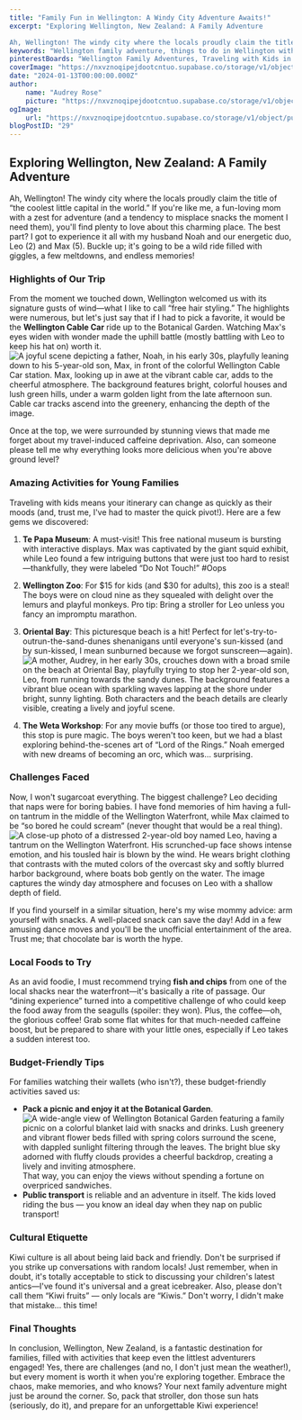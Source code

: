 ```yaml
---
title: "Family Fun in Wellington: A Windy City Adventure Awaits!"
excerpt: "Exploring Wellington, New Zealand: A Family Adventure 

Ah, Wellington! The windy city where the locals proudly claim the title of “the coolest little capital in the world."
keywords: "Wellington family adventure, things to do in Wellington with kids, Wellington attractions for families, traveling to Wellington New Zealand, best family activities in Wellington, Wellington Cable Car experience, Te Papa Museum for kids, Wellington Zoo family friendly, Oriental Bay beach activities, Weta Workshop for families, Wellington local foods to try, budget-friendly family activities Wellington, tips for visiting Wellington with toddlers, cultural etiquette in New Zealand, where to eat in Wellington with kids, family travel tips Wellington, exploring Wellington with young children, Wellington travel guide for families, fun places for kids in Wellington"
pinterestBoards: "Wellington Family Adventures, Traveling with Kids in New Zealand, Family Travel Tips, Exploring New Destinations"
coverImage: "https://nxvznoqipejdootcntuo.supabase.co/storage/v1/object/public/travel-blog-images/image_29_0.png"
date: "2024-01-13T00:00:00.000Z"
author:
    name: "Audrey Rose"
    picture: "https://nxvznoqipejdootcntuo.supabase.co/storage/v1/object/public/character-reference/audrey_avatar_square.png?t=2024-12-21T13%3A26%3A30.307Z"
ogImage:
    url: "https://nxvznoqipejdootcntuo.supabase.co/storage/v1/object/public/travel-blog-images/image_29_0.png"
blogPostID: "29"
---
```

    

## Exploring Wellington, New Zealand: A Family Adventure 

Ah, Wellington! The windy city where the locals proudly claim the title of “the coolest little capital in the world.” If you're like me, a fun-loving mom with a zest for adventure (and a tendency to misplace snacks the moment I need them), you'll find plenty to love about this charming place. The best part? I got to experience it all with my husband Noah and our energetic duo, Leo (2) and Max (5). Buckle up; it's going to be a wild ride filled with giggles, a few meltdowns, and endless memories!

### Highlights of Our Trip

From the moment we touched down, Wellington welcomed us with its signature gusts of wind—what I like to call “free hair styling.” The highlights were numerous, but let's just say that if I had to pick a favorite, it would be the **Wellington Cable Car** ride up to the Botanical Garden. Watching Max's eyes widen with wonder made the uphill battle (mostly battling with Leo to keep his hat on) worth it. ![A joyful scene depicting a father, Noah, in his early 30s, playfully leaning down to his 5-year-old son, Max, in front of the colorful Wellington Cable Car station. Max, looking up in awe at the vibrant cable car, adds to the cheerful atmosphere. The background features bright, colorful houses and lush green hills, under a warm golden light from the late afternoon sun. Cable car tracks ascend into the greenery, enhancing the depth of the image.](https://nxvznoqipejdootcntuo.supabase.co/storage/v1/object/public/travel-blog-images/image_29_0.png)

Once at the top, we were surrounded by stunning views that made me forget about my travel-induced caffeine deprivation. Also, can someone please tell me why everything looks more delicious when you're above ground level? 

### Amazing Activities for Young Families

Traveling with kids means your itinerary can change as quickly as their moods (and, trust me, I've had to master the quick pivot!). Here are a few gems we discovered:

1. **Te Papa Museum**: A must-visit! This free national museum is bursting with interactive displays. Max was captivated by the giant squid exhibit, while Leo found a few intriguing buttons that were just too hard to resist—thankfully, they were labeled “Do Not Touch!” #Oops

2. **Wellington Zoo**: For $15 for kids (and $30 for adults), this zoo is a steal! The boys were on cloud nine as they squealed with delight over the lemurs and playful monkeys. Pro tip: Bring a stroller for Leo unless you fancy an impromptu marathon.

3. **Oriental Bay**: This picturesque beach is a hit! Perfect for let's-try-to-outrun-the-sand-dunes shenanigans until everyone's sun-kissed (and by sun-kissed, I mean sunburned because we forgot sunscreen—again). ![A mother, Audrey, in her early 30s, crouches down with a broad smile on the beach at Oriental Bay, playfully trying to stop her 2-year-old son, Leo, from running towards the sandy dunes. The background features a vibrant blue ocean with sparkling waves lapping at the shore under bright, sunny lighting. Both characters and the beach details are clearly visible, creating a lively and joyful scene.](https://nxvznoqipejdootcntuo.supabase.co/storage/v1/object/public/travel-blog-images/image_29_3.png)

4. **The Weta Workshop**: For any movie buffs (or those too tired to argue), this stop is pure magic. The boys weren't too keen, but we had a blast exploring behind-the-scenes art of “Lord of the Rings.” Noah emerged with new dreams of becoming an orc, which was… surprising.

### Challenges Faced 

Now, I won't sugarcoat everything. The biggest challenge? Leo deciding that naps were for boring babies. I have fond memories of him having a full-on tantrum in the middle of the Wellington Waterfront, while Max claimed to be “so bored he could scream” (never thought that would be a real thing). ![A close-up photo of a distressed 2-year-old boy named Leo, having a tantrum on the Wellington Waterfront. His scrunched-up face shows intense emotion, and his tousled hair is blown by the wind. He wears bright clothing that contrasts with the muted colors of the overcast sky and softly blurred harbor background, where boats bob gently on the water. The image captures the windy day atmosphere and focuses on Leo with a shallow depth of field.](https://nxvznoqipejdootcntuo.supabase.co/storage/v1/object/public/travel-blog-images/image_29_1.png)

If you find yourself in a similar situation, here's my wise mommy advice: arm yourself with snacks. A well-placed snack can save the day! Add in a few amusing dance moves and you'll be the unofficial entertainment of the area. Trust me; that chocolate bar is worth the hype.

### Local Foods to Try

As an avid foodie, I must recommend trying **fish and chips** from one of the local shacks near the waterfront—it's basically a rite of passage. Our “dining experience” turned into a competitive challenge of who could keep the food away from the seagulls (spoiler: they won). Plus, the coffee—oh, the glorious coffee! Grab some flat whites for that much-needed caffeine boost, but be prepared to share with your little ones, especially if Leo takes a sudden interest too.

### Budget-Friendly Tips 

For families watching their wallets (who isn't?), these budget-friendly activities saved us: 

- **Pack a picnic and enjoy it at the Botanical Garden**. ![A wide-angle view of Wellington Botanical Garden featuring a family picnic on a colorful blanket laid with snacks and drinks. Lush greenery and vibrant flower beds filled with spring colors surround the scene, with dappled sunlight filtering through the leaves. The bright blue sky adorned with fluffy clouds provides a cheerful backdrop, creating a lively and inviting atmosphere.](https://nxvznoqipejdootcntuo.supabase.co/storage/v1/object/public/travel-blog-images/image_29_2.png) That way, you can enjoy the views without spending a fortune on overpriced sandwiches.
- **Public transport** is reliable and an adventure in itself. The kids loved riding the bus — you know an ideal day when they nap on public transport!

### Cultural Etiquette

Kiwi culture is all about being laid back and friendly. Don't be surprised if you strike up conversations with random locals! Just remember, when in doubt, it's totally acceptable to stick to discussing your children's latest antics—I've found it's universal and a great icebreaker. Also, please don't call them “Kiwi fruits” — only locals are “Kiwis.” Don't worry, I didn't make that mistake… this time!

### Final Thoughts

In conclusion, Wellington, New Zealand, is a fantastic destination for families, filled with activities that keep even the littlest adventurers engaged! Yes, there are challenges (and no, I don't just mean the weather!), but every moment is worth it when you're exploring together. Embrace the chaos, make memories, and who knows? Your next family adventure might just be around the corner. So, pack that stroller, don those sun hats (seriously, do it), and prepare for an unforgettable Kiwi experience!